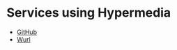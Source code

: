 # Services using Hypermedia

* [GitHub](https://developer.github.com/v3/#hypermedia)
* [Wurl](http://developers.wurl.com/pages/overview/hypermedia)

